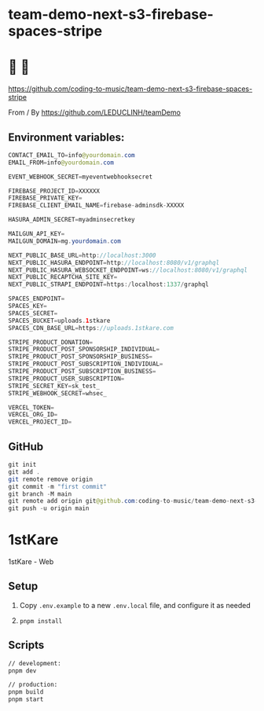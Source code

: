 # team-demo-next-s3-firebase-spaces-stripe

# 🚀 🚀

https://github.com/coding-to-music/team-demo-next-s3-firebase-spaces-stripe

From / By https://github.com/LEDUCLINH/teamDemo

## Environment variables:

```java
CONTACT_EMAIL_TO=info@yourdomain.com
EMAIL_FROM=info@yourdomain.com

EVENT_WEBHOOK_SECRET=myeventwebhooksecret

FIREBASE_PROJECT_ID=XXXXXX
FIREBASE_PRIVATE_KEY=
FIREBASE_CLIENT_EMAIL_NAME=firebase-adminsdk-XXXXX

HASURA_ADMIN_SECRET=myadminsecretkey

MAILGUN_API_KEY=
MAILGUN_DOMAIN=mg.yourdomain.com

NEXT_PUBLIC_BASE_URL=http://localhost:3000
NEXT_PUBLIC_HASURA_ENDPOINT=http://localhost:8080/v1/graphql
NEXT_PUBLIC_HASURA_WEBSOCKET_ENDPOINT=ws://localhost:8080/v1/graphql
NEXT_PUBLIC_RECAPTCHA_SITE_KEY=
NEXT_PUBLIC_STRAPI_ENDPOINT=https:/localhost:1337/graphql

SPACES_ENDPOINT=
SPACES_KEY=
SPACES_SECRET=
SPACES_BUCKET=uploads.1stkare
SPACES_CDN_BASE_URL=https://uploads.1stkare.com

STRIPE_PRODUCT_DONATION=
STRIPE_PRODUCT_POST_SPONSORSHIP_INDIVIDUAL=
STRIPE_PRODUCT_POST_SPONSORSHIP_BUSINESS=
STRIPE_PRODUCT_POST_SUBSCRIPTION_INDIVIDUAL=
STRIPE_PRODUCT_POST_SUBSCRIPTION_BUSINESS=
STRIPE_PRODUCT_USER_SUBSCRIPTION=
STRIPE_SECRET_KEY=sk_test_
STRIPE_WEBHOOK_SECRET=whsec_

VERCEL_TOKEN=
VERCEL_ORG_ID=
VERCEL_PROJECT_ID=
```

## GitHub

```java
git init
git add .
git remote remove origin
git commit -m "first commit"
git branch -M main
git remote add origin git@github.com:coding-to-music/team-demo-next-s3-firebase-spaces-stripe.git
git push -u origin main
```

# 1stKare

1stKare - Web

## Setup

1. Copy `.env.example` to a new `.env.local` file, and configure it as needed

2. `pnpm install`

## Scripts

```bash
// development:
pnpm dev

// production:
pnpm build
pnpm start
```

